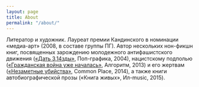 ```yaml
---
layout: page
title: About
permalink: "/about/"
---
```

Литератор и художник. Лауреат премии Кандинского в номинации «медиа-арт» (2008, в составе группы ПГ). Автор нескольких нон-фикшн книг, посвященных зарождению молодежного антифашистского движения ([«Дать 3,14зды»](http://pop-grafika.net/pglitra/pizdi), Поп-графика, 2004), нацистскому подполью ([«Гражданская война уже началась»](https://vk.com/doc79607752_304864375?hash=c52152f507ea0680dc&dl=8647a7671eb608f933), Алгоритм, 2013) и его жертвам ([«Незаметные убийства»](http://common.place/falkovskiy/), Common Place, 2014), а также книги автобиографической прозы («Книга живых», Ил-music, 2015).